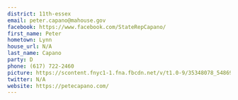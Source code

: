 ```yaml
---
district: 11th-essex
email: peter.capano@mahouse.gov
facebook: https://www.facebook.com/StateRepCapano/
first_name: Peter
hometown: Lynn
house_url: N/A
last_name: Capano
party: D
phone: (617) 722-2460
picture: https://scontent.fnyc1-1.fna.fbcdn.net/v/t1.0-9/35348078_548690558921544_7967808987196293120_n.jpg?_nc_cat=104&_nc_ht=scontent.fnyc1-1.fna&oh=9c12cdb23b68f46d9b1bb18dfafd8687&oe=5C927126
twitter: N/A
website: https://petecapano.com/
---
```

